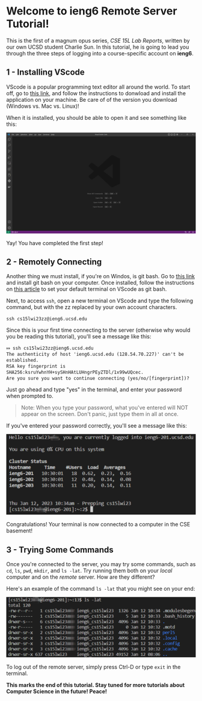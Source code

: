 # Welcome to ieng6 Remote Server Tutorial!

This is the first of a magnum opus series, *CSE 15L Lab Reports*, written by our own UCSD student Charlie Sun. In this tutorial, he is going to lead you through the three steps of logging into a course-specific account on __ieng6__. 

## 1 - Installing VScode
VScode is a popular programming text editor all around the world. To start off, go to [this link](code.visualstudio.com), and follow the instructions to donwload and install the application on your machine. Be care of of the version you download (Windows vs. Mac vs. Linux)!

When it is installed, you should be able to open it and see something like this: 

![Image](lab1_image1.png)

Yay! You have completed the first step!


## 2 - Remotely Connecting
Another thing we must install, if you're on Windos, is git bash. Go to [this link](https://gitforwindows.org/) and install git bash on your computer. Once installed, follow the instructions on [this article](https://stackoverflow.com/questions/42606837/how-do-i-use-bash-on-windows-from-the-visual-studio-code-integrated-terminal/50527994#50527994) to set your default terminal on VScode as git bash. 

Next, to access `ssh`, open a new terminal on VScode and type the following command, but with the zz replaced by your own account characters. 
```
ssh cs15lwi23zz@ieng6.ucsd.edu
```

Since this is your first time connecting to the server (otherwise why would you be reading this tutorial), you'll see a message like this: 
```
⤇ ssh cs15lwi23zz@ieng6.ucsd.edu
The authenticity of host 'ieng6.ucsd.edu (128.54.70.227)' can't be established.
RSA key fingerprint is SHA256:ksruYwhnYH+sySHnHAtLUHngrPEyZTDl/1x99wUQcec.
Are you sure you want to continue connecting (yes/no/[fingerprint])? 
```

Just go ahead and type "yes" in the terminal, and enter your password when prompted to. 
> Note: When you type your password, what you've entered will NOT appear on the screen. Don't panic, just type them in all at once. 

If you've entered your password correctly, you'll see a message like this: 

![Image](lab1_image2.png)

Congratulations! Your terminal is now connected to a computer in the CSE basement! 


## 3 - Trying Some Commands
Once you're connected to the server, you may try some commands, such as `cd`, `ls`, `pwd`, `mkdir`, and `ls -lat`. Try running them both on your *local* computer and on the *remote* server. How are they different? 

Here's an example of the command `ls -lat` that you might see on your end: 

![Image](lab1_image3.png)

To log out of the remote server, simply press Ctrl-D or type `exit` in the terminal. 

**This marks the end of this tutorial. Stay tuned for more tutorials about Computer Science in the future! Peace!**

